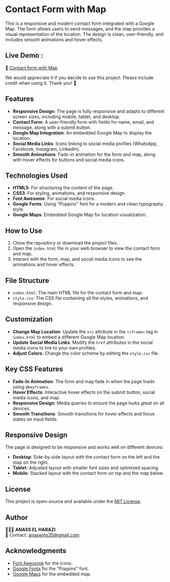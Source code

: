 # Contact Form with Map

This is a responsive and modern contact form integrated with a Google Map. The form allows users to send messages, and the map provides a visual representation of the location. The design is clean, user-friendly, and includes smooth animations and hover effects.

## Live Demo :

🔗 [Contact form with Map](https://contact-form-with-map.netlify.app/)

We would appreciate it if you decide to use this project. Please include credit when using it. Thank you! 🙏  

## Features

- **Responsive Design**: The page is fully responsive and adapts to different screen sizes, including mobile, tablet, and desktop.
- **Contact Form**: A user-friendly form with fields for name, email, and message, along with a submit button.
- **Google Map Integration**: An embedded Google Map to display the location.
- **Social Media Links**: Icons linking to social media profiles (WhatsApp, Facebook, Instagram, LinkedIn).
- **Smooth Animations**: Fade-in animation for the form and map, along with hover effects for buttons and social media icons.

## Technologies Used

- **HTML5**: For structuring the content of the page.
- **CSS3**: For styling, animations, and responsive design.
- **Font Awesome**: For social media icons.
- **Google Fonts**: Using "Poppins" font for a modern and clean typography style.
- **Google Maps**: Embedded Google Map for location visualization.

## How to Use

1. Clone the repository or download the project files.
2. Open the `index.html` file in your web browser to view the contact form and map.
3. Interact with the form, map, and social media icons to see the animations and hover effects.

## File Structure

- `index.html`: The main HTML file for the contact form and map.
- `style.css`: The CSS file containing all the styles, animations, and responsive design.

## Customization

- **Change Map Location**: Update the `src` attribute in the `<iframe>` tag in `index.html` to embed a different Google Map location.
- **Update Social Media Links**: Modify the `href` attributes in the social media icons to link to your own profiles.
- **Adjust Colors**: Change the color scheme by editing the `style.css` file.

## Key CSS Features

- **Fade-In Animation**: The form and map fade in when the page loads using `@keyframes`.
- **Hover Effects**: Interactive hover effects on the submit button, social media icons, and map.
- **Responsive Design**: Media queries to ensure the page looks great on all devices.
- **Smooth Transitions**: Smooth transitions for hover effects and focus states on input fields.

## Responsive Design

The page is designed to be responsive and works well on different devices:

- **Desktop**: Side-by-side layout with the contact form on the left and the map on the right.
- **Tablet**: Adjusted layout with smaller font sizes and optimized spacing.
- **Mobile**: Stacked layout with the contact form on top and the map below.

## License

This project is open-source and available under the [MIT License](LICENSE).

## Author

👨🏻‍💻 **ANASS EL HARAZI**  
📧 Contact: [anaswins35@gmail.com](mailto:anaswins35@gmail.com)

## Acknowledgments

- [Font Awesome](https://fontawesome.com/) for the icons.
- [Google Fonts](https://fonts.google.com/) for the "Poppins" font.
- [Google Maps](https://maps.google.com/) for the embedded map.
